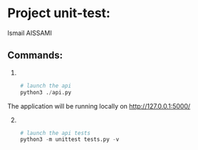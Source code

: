 # Project unit-test:

Ismail AISSAMI 

## Commands:

1. 
```py
    # launch the api
    python3 ./api.py 
```
The application will be running locally on http://127.0.0.1:5000/

2.
```py
    # launch the api tests
    python3 -m unittest tests.py -v 
```
